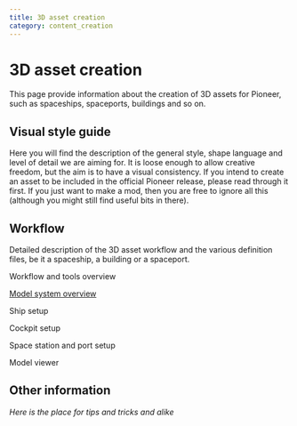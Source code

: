 ```yaml
---
title: 3D asset creation
category: content_creation
---
```


# 3D asset creation

This page provide information about the creation of 3D assets for Pioneer, such as spaceships, spaceports, buildings and so on.

## Visual style guide

Here you will find the description of the general style, shape language and level of detail we are aiming for. It is loose enough to allow creative freedom, but the aim is to have a visual consistency. If you intend to create an asset to be included in the official Pioneer release, please read through it first. If you just want to make a mod, then you are free to ignore all this (although you might still find useful bits in there).

## Workflow

Detailed description of the 3D asset workflow and the various definition files, be it a spaceship, a building or a spaceport.

Workflow and tools overview

[Model system overview](./model_system.md)

   Ship setup

   Cockpit setup

   Space station and port setup

Model viewer

## Other information

*Here is the place for tips and tricks and alike*



